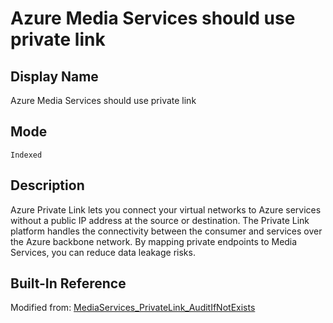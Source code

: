 # Azure Media Services should use private link

## Display Name

Azure Media Services should use private link

## Mode

`Indexed`

## Description

Azure Private Link lets you connect your virtual networks to Azure services without a public IP address at the source or destination. The Private Link platform handles the connectivity between the consumer and services over the Azure backbone network. By mapping private endpoints to Media Services, you can reduce data leakage risks.

## Built-In Reference

Modified from: [MediaServices_PrivateLink_AuditIfNotExists](https://github.com/Azure/azure-policy/blob/master/built-in-policies/policyDefinitions/Media%20Services/MediaServices_PrivateLink_AuditIfNotExists.json)